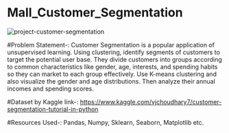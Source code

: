 # Mall_Customer_Segmentation

![project-customer-segmentation](https://user-images.githubusercontent.com/76062093/103800778-d382f180-5072-11eb-90e0-3642b65bfc0b.png)

#Problem Statement-:
Customer Segmentation is a popular application of unsupervised learning. Using clustering, identify segments of customers to target the potential user base. They divide customers into groups according to common characteristics like gender, age, interests, and spending habits so they can market to each group effectively. Use K-means clustering and also visualize the gender and age distributions. Then analyze their annual incomes and spending scores.

#Dataset by Kaggle link-: https://www.kaggle.com/vjchoudhary7/customer-segmentation-tutorial-in-python

#Resources Used-: Pandas, Numpy, Sklearn, Seaborn, Matplotlib etc.
